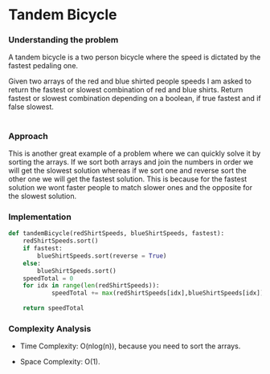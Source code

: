 # Tandem Bicycle

### Understanding the problem

A tandem bicycle is a two person bicycle where the speed is dictated by the fastest pedaling one. 

Given two arrays of the red and blue shirted people speeds I am asked to return the fastest or slowest combination of red and blue shirts. Return fastest or slowest combination depending on a boolean, if true fastest and if false slowest. 

#

### Approach 
This is another great example of a problem where we can quickly solve it by sorting the arrays. If we sort both arrays and join the numbers in order we will get the slowest solution whereas if we sort one and reverse sort the other one we will get the fastest solution. This is because for the fastest solution we wont faster people to match slower ones and the opposite for the slowest solution.

### Implementation

```python
def tandemBicycle(redShirtSpeeds, blueShirtSpeeds, fastest):
	redShirtSpeeds.sort()
	if fastest:
		blueShirtSpeeds.sort(reverse = True)
	else:
		blueShirtSpeeds.sort()
	speedTotal = 0
	for idx in range(len(redShirtSpeeds)):
			speedTotal += max(redShirtSpeeds[idx],blueShirtSpeeds[idx])
			
    return speedTotal
```

### Complexity Analysis

- Time Complexity: O(nlog(n)), because you need to sort the arrays.

- Space Complexity: O(1).

#
